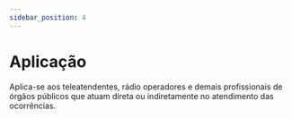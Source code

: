 ```yaml
---
sidebar_position: 4
---
```


# Aplicação

Aplica-se aos teleatendentes, rádio operadores e demais profissionais de
órgãos públicos que atuam direta ou indiretamente no atendimento das ocorrências.


